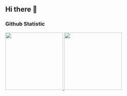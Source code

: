 ## Hi there 👋

### Github Statistic
<p align="left">
<a href="https://github.com/aab-dii">
  <img height="180em" src="https://github-readme-stats-eight-theta.vercel.app/api?username=aab-dii&show_icons=true&theme=algolia&include_all_commits=true&count_private=true"/>
  <img height="180em" src="https://github-readme-stats-eight-theta.vercel.app/api/top-langs/?username=aab-dii&layout=compact&langs_count=8&theme=algolia"/>
</a>
</p>


<!--
**aab-dii/aab-dii** is a ✨ _special_ ✨ repository because its `README.md` (this file) appears on your GitHub profile.

Here are some ideas to get you started:

- 🔭 I’m currently working on ...
- 🌱 I’m currently learning ...
- 👯 I’m looking to collaborate on ...
- 🤔 I’m looking for help with ...
- 💬 Ask me about ...
- 📫 How to reach me: ...
- 😄 Pronouns: ...
- ⚡ Fun fact: ...
-->
